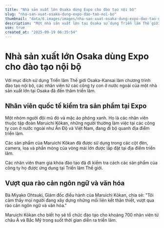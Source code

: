 ```yaml
---
title: "Nhà sản xuất lớn Osaka dùng Expo cho đào tạo nội bộ"
slug: "nha-san-xuat-osaka-dung-expo-dao-tao-noi-bo"
thumbnail: "data/6.images/images/nha-san-xuat-osaka-dung-expo-dao-tao-noi-bo.webp"
description: "Một nhà sản xuất lớn tại Osaka sử dụng Triển lãm Thế giới Osaka-Kansai để đào tạo nhân viên quốc tế, giúp họ kiểm tra sản phẩm của công ty được ứng dụng tại sự kiện."
use: true
created_at: "2025-09-19 06:35:54"
---
```


# Nhà sản xuất lớn Osaka dùng Expo cho đào tạo nội bộ

Với mục đích sử dụng Triển lãm Thế giới Osaka-Kansai làm chương trình đào tạo nội bộ, các nhân viên từ các công ty con ở nước ngoài của một nhà sản xuất lớn tại Osaka đã đến thăm triển lãm.

## Nhân viên quốc tế kiểm tra sản phẩm tại Expo

Một nhóm người đội mũ đỏ và mặc áo phông xanh. Họ là các nhân viên thuộc tập đoàn Maruichi Kōkan, những người thường làm việc tại các công ty con ở nước ngoài như Ấn Độ và Việt Nam, đang đi bộ quanh địa điểm triển lãm.

Các sản phẩm của Maruichi Kōkan đã được sử dụng trong các cột đèn, camera, loa và phần móng của vòng mái lớn được lắp đặt tại địa điểm triển lãm.

Các nhân viên tham gia khóa đào tạo đã đi kiểm tra cách các sản phẩm của công ty họ được ứng dụng tại Triển lãm Thế giới.

## Vượt qua rào cản ngôn ngữ và văn hóa

Bà Miyako Ohtsuki, Giám đốc điều hành của Maruichi Kōkan, chia sẻ: "Tôi cảm thấy mọi người đang xây dựng những mối liên kết thân thiết, vượt qua rào cản ngôn ngữ và văn hóa."

Maruichi Kōkan cho biết họ sẽ tổ chức đào tạo cho khoảng 700 nhân viên từ châu Á và Bắc Mỹ trong suốt thời gian diễn ra triển lãm.